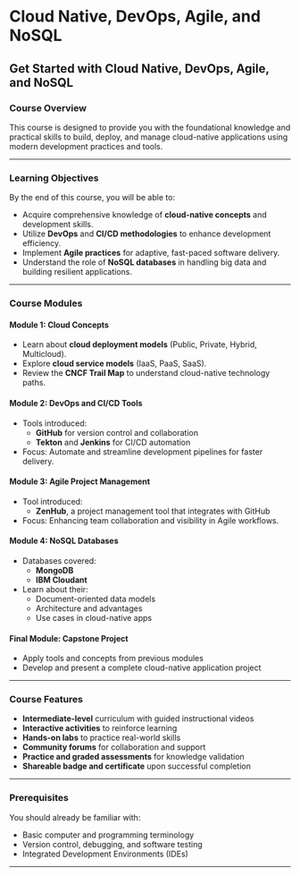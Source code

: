 # Cloud Native, DevOps, Agile, and NoSQL

## Get Started with Cloud Native, DevOps, Agile, and NoSQL

### Course Overview
This course is designed to provide you with the foundational knowledge and practical skills to build, deploy, and manage cloud-native applications using modern development practices and tools.

---

### Learning Objectives
By the end of this course, you will be able to:
- Acquire comprehensive knowledge of **cloud-native concepts** and development skills.
- Utilize **DevOps** and **CI/CD methodologies** to enhance development efficiency.
- Implement **Agile practices** for adaptive, fast-paced software delivery.
- Understand the role of **NoSQL databases** in handling big data and building resilient applications.

---

### Course Modules

#### Module 1: Cloud Concepts
- Learn about **cloud deployment models** (Public, Private, Hybrid, Multicloud).
- Explore **cloud service models** (IaaS, PaaS, SaaS).
- Review the **CNCF Trail Map** to understand cloud-native technology paths.

#### Module 2: DevOps and CI/CD Tools
- Tools introduced:
  - **GitHub** for version control and collaboration
  - **Tekton** and **Jenkins** for CI/CD automation
- Focus: Automate and streamline development pipelines for faster delivery.

#### Module 3: Agile Project Management
- Tool introduced:
  - **ZenHub**, a project management tool that integrates with GitHub
- Focus: Enhancing team collaboration and visibility in Agile workflows.

#### Module 4: NoSQL Databases
- Databases covered:
  - **MongoDB**
  - **IBM Cloudant**
- Learn about their:
  - Document-oriented data models
  - Architecture and advantages
  - Use cases in cloud-native apps

#### Final Module: Capstone Project
- Apply tools and concepts from previous modules
- Develop and present a complete cloud-native application project

---

### Course Features
- **Intermediate-level** curriculum with guided instructional videos
- **Interactive activities** to reinforce learning
- **Hands-on labs** to practice real-world skills
- **Community forums** for collaboration and support
- **Practice and graded assessments** for knowledge validation
- **Shareable badge and certificate** upon successful completion

---

### Prerequisites
You should already be familiar with:
- Basic computer and programming terminology
- Version control, debugging, and software testing
- Integrated Development Environments (IDEs)

---

